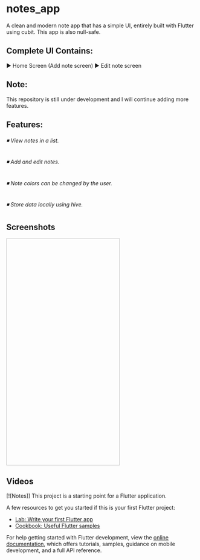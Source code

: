# notes_app

A clean and modern note app that has a simple UI, entirely built with Flutter using cubit.
This app is also null-safe.

## Complete UI Contains:

 ► Home Screen (Add note screen) ► Edit note screen

 ## Note:
 
This repository is still under development and I will continue adding more features.

## Features:

###### ◾ View notes in a list. 
###### ◾ Add and edit notes.
###### ◾ Note colors can be changed by the user.
###### ◾ Store data locally using hive.

## Screenshots
<div>
<img src= " "width="300" height="600">
</div>

## Videos

[![Notes]]
This project is a starting point for a Flutter application.

A few resources to get you started if this is your first Flutter project:

- [Lab: Write your first Flutter app](https://docs.flutter.dev/get-started/codelab)
- [Cookbook: Useful Flutter samples](https://docs.flutter.dev/cookbook)

For help getting started with Flutter development, view the
[online documentation](https://docs.flutter.dev/), which offers tutorials,
samples, guidance on mobile development, and a full API reference.
